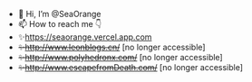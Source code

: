 - 👋 Hi, I’m @SeaOrange
- 📫 How to reach me 👇
- ✨https://seaorange.vercel.app.com
- ~~✨http://www.leonblogs.cn/~~  [no longer accessible] 
- ~~✨http://www.polyhedronx.com/~~  [no longer accessible] 
- ~~✨http://www.escapefromDeath.com/~~  [no longer accessible] 

<!---
LeonCry/LeonCry is a ✨ special ✨ repository because its `README.md` (this file) appears on your GitHub profile.
You can click the Preview link to take a look at your changes.
--->
